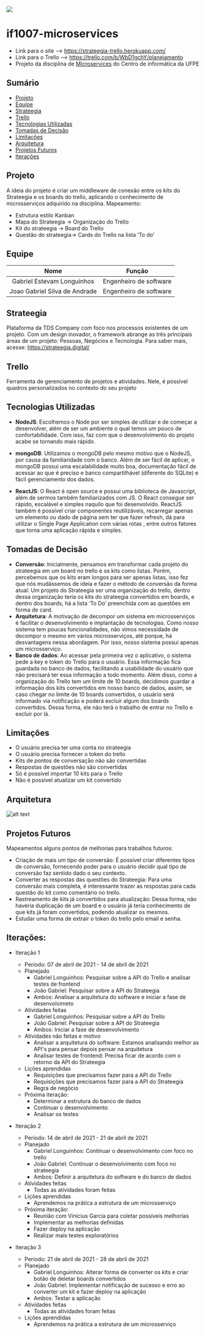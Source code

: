 ![](https://img.shields.io/badge/Status-Under%20Development-green)

# if1007-microservices

- Link para o site --> https://strateegia-trello.herokuapp.com/
- Link para o Trello --> https://trello.com/b/WbD1gchY/planejamento
- Projeto da disciplina de [Microservices](https://github.com/IF1007/if1007) do Centro de informática da UFPE

## Sumário

- [Projeto](#Projeto)
- [Equipe](#Equipe)
- [Strateegia](#Strateegia)
- [Trello](#Trello)
- [Tecnologias Utilizadas](#tecnologias-utilizadas)
- [Tomadas de Decisão](#tomadas-de-decisão)
- [Limitações](#Limitações)
- [Arquitetura](#Arquitetura)
- [Projetos Futuros](#Projetos-Futuros)
- [Iterações](#Iterações)

## Projeto

A ideia do projeto é criar um middleware de conexão entre os kits do Strateegia e os boards do trello, aplicando o conhecimento de microsserviços adquirido na disciplina.
Mapeamento: 
- Estrutura estilo Kanban
- Mapa do Strateegia →  Organização do Trello
- Kit do strateegia → Board do Trello
- Questão do strateegia→ Cards do Trello na lista ‘To do’


## Equipe

|             Nome              |         Função          |
| :---------------------------: | :---------------------: |
|   Gabriel Estevam Longuinhos  | Engenheiro de software  |
| Joao Gabriel Silva de Andrade | Engenheiro de software  |
## Strateegia

Plataforma da TDS Company com foco nos processos existentes de um projeto. Com um design inovador, o framework abrange as três  principais áreas de um projeto: Pessoas, Negócios e Tecnologia. Para saber mais, acesse: https://strateegia.digital/ 

## Trello

Ferramenta de gerenciamento de projetos e atividades. Nele, é possível quadros personalizados no contexto do seu projeto

## Tecnologias Utilizadas

- **NodeJS**: Escolhemos o Node por ser simples de utilizar e de começar a desenvolver, além de ser um ambiente o qual temos um pouco de confortabilidade. Com isso, faz com que o desenvolvimento do projeto acabe se tornando mais rápido. 

- **mongoDB**: Utilizamos o mongoDB pelo mesmo motivo que o NodeJS, por causa da familiaridade com o banco. Além de ser fácil de aplicar, o mongoDB possui uma escalabilidade muito boa, documentação fácil de acessar ao que é preciso e banco compartilhável (diferente do SQLite) e fácil gerenciamento dos dados. 

- **ReactJS**: O React é open source e possui uma biblioteca de Javascript, além de sermos também familiarizados com JS. O React consegue ser rápido, escalável e simples naquilo que foi desenvolvido. ReactJS também é possível criar componentes reutilizáveis, recarregar apenas um elemento ou dado de página sem ter que fazer refresh, dá para utilizar o Single Page Application com várias rotas , entre outros fatores que torna uma aplicação rápida e simples.


## Tomadas de Decisão

- **Conversão**: Inicialmente, pensamos em transformar cada projeto do strateegia em um board no trello e os kits como listas. Porém, percebemos que os kits eram longos para ser apenas listas, isso fez que nós mudássemos de ideia e fazer o método de conversão da forma atual: Um projeto do Strateegia ser uma organização do trello, dentro dessa organização teria os kits do strateegia convertidos em boards, e dentro dos boards, há a  lista ‘To Do’ preenchida com as questões em forma de card.
 - **Arquitetura**: A motivação de decompor um  sistema em microsserviços é facilitar o desenvolvimento e implantação de tecnologias. Como nosso sistema tem poucas funcionalidades, não vimos necessidade de decompor o mesmo em vários microsserviços, até porque, há desvantagens nessa abordagem. Por isso, nosso sistema possui apenas um microsserviço.
- **Banco de dados**: Ao acessar pela primeira vez o aplicativo, o sistema pede a key e token do Trello para o usuário. Essa informação fica guardada no banco de dados, facilitando a usabilidade do usuário que não precisará ter essa informação a todo momento. Além disso, como a  organização do Trello tem um limite de 10 boards, decidimos guardar a informação dos kits convertidos em nosso banco de dados, assim, se caso chegar no limite de 10 boards convertidos, o usuário será informado via notificação e poderá excluir algum dos boards convertidos. Dessa forma, ele não terá o trabalho de entrar no Trello e excluir por lá. 

## Limitações

- O usuário precisa ter uma conta no strateegia
- O usuário precisa fornecer o token do trello
- Kits de pontos de conversação não são convertidas
- Respostas de questões não são convertidas
- Só é possível importar 10 kits para o Trello
- Não é possível atualizar um kit convertido

## Arquitetura
![alt text](https://i.ibb.co/LpY2RZH/Arq-Microservices.jpg)

## Projetos Futuros

Mapeamentos alguns pontos de melhorias para trabalhos futuros:
- Criação de mais um tipo de conversão: É possível criar diferentes tipos de conversão, fornecendo poder para o usuário decidir qual tipo de conversão faz sentido dado o seu contexto.
- Converter as respostas das questões do Strateegia: Para uma conversão mais completa, é interessante trazer as respostas para cada questão do kit como comentário no trello.
- Rastreamento de kits já convertidos para atualização: Dessa forma, não haveria duplicação de um board e o usuário já teria conhecimento de que kits já foram convertidos, podendo atualizar os mesmos.
- Estudar uma forma de extrair o token do trello pelo email e senha.

## Iterações:

- Iteração 1
   - Período: 07 de abril de 2021 - 14 de abril de 2021
   - Planejado
     - Gabriel Longuinhos: Pesquisar sobre a API do Trello e analisar testes de frontend
     - João Gabriel: Pesquisar sobre a API do Strateegia
     - Ambos: Analisar a arquitetura do software e iniciar a fase de desenvolvimeto
   - Atividades feitas
     - Gabriel Longuinhos: Pesquisar sobre a API do Trello
     - João Gabriel: Pesquisar sobre a API do Strateegia
     - Ambos: Iniciar a fase de desenvolvimento
   - Atividades não feitas e motivo
     - Analisar a arquitetura do software: Estamos analisando melhor as API's para pensar depois pensar na arquitetura
     - Analisar testes de frontend: Precisa ficar de acordo com o retorno da API do Strateegia
  - Lições aprendidas
     - Requisições que precisamos fazer para a API do Trello
     - Requisições que precisamos fazer para a API do Strateegia
     - Regra de negócio
  - Próxima iteração:
     - Determinar a estrutura do banco de dados
     - Continuar o desenvolvimento
     - Analisar os testes

- Iteração 2
   - Período: 14 de abril de 2021 - 21 de abril de 2021
   - Planejado
     - Gabriel Longuinhos: Continuar o desenvolvimento com foco no trello
     - João Gabriel: Continuar o desenvolvimento com foco no strateegia
     - Ambos: Definir a arquitetura do software e do banco de dados
   - Atividades feitas
      - Todas as atividades foram feitas
   - Lições aprendidas
     - Aprendemos na prática a estrutura de um microsserviço
  - Próxima iteração:
     - Reunião com Vinicius Garcia para coletar possíveis melhorias
     - Implementar as melhorias definidas
     - Fazer deploy na aplicação
     - Realizar mais testes exploratórios


- Iteração 3
   - Período: 21 de abril de 2021 - 28 de abril de 2021
   - Planejado
     - Gabriel Longuinhos: Alterar forma de converter os kits e criar botão de deletar boards convertidos
     - João Gabriel: Implementar notificação de sucesso e erro ao converter um kit e fazer deploy na aplicação
     - Ambos: Testar a aplicação
   - Atividades feitas
      - Todas as atividades foram feitas
   - Lições aprendidas
     - Aprendemos na prática a estrutura de um microsserviço

